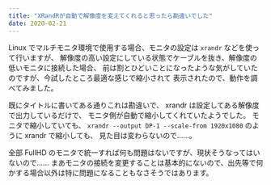 ```yaml
---
title: "XRandRが自動で解像度を変えてくれると思ったら勘違いでした"
date: 2020-02-21
---
```


Linux でマルチモニタ環境で使用する場合、モニタの設定は `xrandr` などを使って行いますが、
解像度の高い設定にしている状態でケーブルを抜き、解像度の低いモニタに接続した場合、
前は割とひどいことになったような気がしていたのですが、今試したところ最適な感じで縮小されて
表示されたので、動作を調べてみました。

既にタイトルに書いてある通りこれは勘違いで、 xrandr は設定してある解像度で出力しているだけで、
モニタ側が自動で縮小してくれていたようでした。
モニタで縮小していても、 `xrandr --output DP-1 --scale-from 1920x1080` のように xrandr で縮小しても、
見た目は変わらないので……。

全部 FullHD のモニタで統一すれば何も問題はないですが、現状そうなってはいないので……
まあモニタの接続を変更することは基本的にないので、出先等で何かする場合以外は特に問題になることもなさそうではあります。
